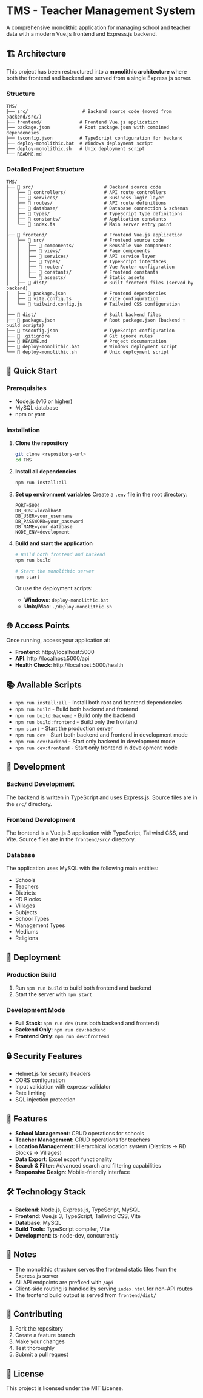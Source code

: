 # TMS - Teacher Management System

A comprehensive monolithic application for managing school and teacher data with a modern Vue.js frontend and Express.js backend.

## 🏗️ Architecture

This project has been restructured into a **monolithic architecture** where both the frontend and backend are served from a single Express.js server.

### Structure
```
TMS/
├── src/                    # Backend source code (moved from backend/src/)
├── frontend/              # Frontend Vue.js application
├── package.json           # Root package.json with combined dependencies
├── tsconfig.json          # TypeScript configuration for backend
├── deploy-monolithic.bat  # Windows deployment script
├── deploy-monolithic.sh   # Unix deployment script
└── README.md
```

### Detailed Project Structure
```
TMS/
├── 📁 src/                          # Backend source code
│   ├── 📁 controllers/              # API route controllers
│   ├── 📁 services/                 # Business logic layer
│   ├── 📁 routes/                   # API route definitions
│   ├── 📁 database/                 # Database connection & schemas
│   ├── 📁 types/                    # TypeScript type definitions
│   ├── 📁 constants/                # Application constants
│   └── 📄 index.ts                  # Main server entry point
│
├── 📁 frontend/                     # Frontend Vue.js application
│   ├── 📁 src/                      # Frontend source code
│   │   ├── 📁 components/           # Reusable Vue components
│   │   ├── 📁 views/                # Page components
│   │   ├── 📁 services/             # API service layer
│   │   ├── 📁 types/                # TypeScript interfaces
│   │   ├── 📁 router/               # Vue Router configuration
│   │   ├── 📁 constants/            # Frontend constants
│   │   └── 📁 assests/              # Static assets
│   ├── 📁 dist/                     # Built frontend files (served by backend)
│   ├── 📄 package.json              # Frontend dependencies
│   ├── 📄 vite.config.ts            # Vite configuration
│   └── 📄 tailwind.config.js        # Tailwind CSS configuration
│
├── 📁 dist/                         # Built backend files
├── 📄 package.json                  # Root package.json (backend + build scripts)
├── 📄 tsconfig.json                 # TypeScript configuration
├── 📄 .gitignore                    # Git ignore rules
├── 📄 README.md                     # Project documentation
├── 📄 deploy-monolithic.bat         # Windows deployment script
└── 📄 deploy-monolithic.sh          # Unix deployment script
```

## 🚀 Quick Start

### Prerequisites
- Node.js (v16 or higher)
- MySQL database
- npm or yarn

### Installation

1. **Clone the repository**
   ```bash
   git clone <repository-url>
   cd TMS
   ```

2. **Install all dependencies**
   ```bash
   npm run install:all
   ```

3. **Set up environment variables**
   Create a `.env` file in the root directory:
   ```env
   PORT=5004
   DB_HOST=localhost
   DB_USER=your_username
   DB_PASSWORD=your_password
   DB_NAME=your_database
   NODE_ENV=development
   ```

4. **Build and start the application**
   ```bash
   # Build both frontend and backend
   npm run build
   
   # Start the monolithic server
   npm start
   ```

   Or use the deployment scripts:
   - **Windows**: `deploy-monolithic.bat`
   - **Unix/Mac**: `./deploy-monolithic.sh`

## 🌐 Access Points

Once running, access your application at:
- **Frontend**: http://localhost:5000
- **API**: http://localhost:5000/api
- **Health Check**: http://localhost:5000/health

## 📚 Available Scripts

- `npm run install:all` - Install both root and frontend dependencies
- `npm run build` - Build both backend and frontend
- `npm run build:backend` - Build only the backend
- `npm run build:frontend` - Build only the frontend
- `npm start` - Start the production server
- `npm run dev` - Start both backend and frontend in development mode
- `npm run dev:backend` - Start only backend in development mode
- `npm run dev:frontend` - Start only frontend in development mode

## 🔧 Development

### Backend Development
The backend is written in TypeScript and uses Express.js. Source files are in the `src/` directory.

### Frontend Development
The frontend is a Vue.js 3 application with TypeScript, Tailwind CSS, and Vite. Source files are in the `frontend/src/` directory.

### Database
The application uses MySQL with the following main entities:
- Schools
- Teachers
- Districts
- RD Blocks
- Villages
- Subjects
- School Types
- Management Types
- Mediums
- Religions

## 🚀 Deployment

### Production Build
1. Run `npm run build` to build both frontend and backend
2. Start the server with `npm start`

### Development Mode
- **Full Stack**: `npm run dev` (runs both backend and frontend)
- **Backend Only**: `npm run dev:backend`
- **Frontend Only**: `npm run dev:frontend`

## 🔒 Security Features

- Helmet.js for security headers
- CORS configuration
- Input validation with express-validator
- Rate limiting
- SQL injection protection

## 📱 Features

- **School Management**: CRUD operations for schools
- **Teacher Management**: CRUD operations for teachers
- **Location Management**: Hierarchical location system (Districts → RD Blocks → Villages)
- **Data Export**: Excel export functionality
- **Search & Filter**: Advanced search and filtering capabilities
- **Responsive Design**: Mobile-friendly interface

## 🛠️ Technology Stack

- **Backend**: Node.js, Express.js, TypeScript, MySQL
- **Frontend**: Vue.js 3, TypeScript, Tailwind CSS, Vite
- **Database**: MySQL
- **Build Tools**: TypeScript compiler, Vite
- **Development**: ts-node-dev, concurrently

## 📝 Notes

- The monolithic structure serves the frontend static files from the Express.js server
- All API endpoints are prefixed with `/api`
- Client-side routing is handled by serving `index.html` for non-API routes
- The frontend build output is served from `frontend/dist/`

## 🤝 Contributing

1. Fork the repository
2. Create a feature branch
3. Make your changes
4. Test thoroughly
5. Submit a pull request

## 📄 License

This project is licensed under the MIT License.
